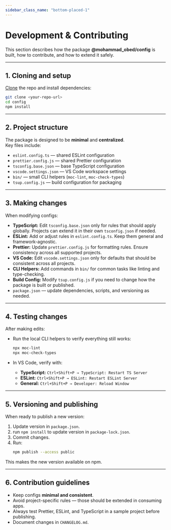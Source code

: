 ```yaml
---
sidebar_class_name: "bottom-placed-1"
---
```


# Development & Contributing

This section describes how the package **@mohammad_obed/config** is built, how to contribute, and how to extend it safely.

---

## 1. Cloning and setup

[Clone](https://mohammadaobed.github.io/docs-common/docs/guides/project-creation-common#clone-the-repository-in-vs-code-using-git-bash) the repo and install dependencies:

```bash
git clone <your-repo-url>
cd config
npm install
```

---

## 2. Project structure

The package is designed to be **minimal** and **centralized**.  
Key files include:

- `eslint.config.ts` — shared ESLint configuration
- `prettier.config.js` — shared Prettier configuration
- `tsconfig.base.json` — base TypeScript configuration
- `vscode.settings.json` — VS Code workspace settings
- `bin/` — small CLI helpers (`moc-lint`, `moc-check-types`)
- `tsup.config.js` — build configuration for packaging

---

## 3. Making changes

When modifying configs:

- **TypeScript:** Edit `tsconfig.base.json` only for rules that should apply globally. Projects can extend it in their own `tsconfig.json` if needed.
- **ESLint:** Add or adjust rules in `eslint.config.ts`. Keep them general and framework-agnostic.
- **Prettier:** Update `prettier.config.js` for formatting rules. Ensure consistency across all supported projects.
- **VS Code:** Edit `vscode.settings.json` only for defaults that should be consistent across all projects.
- **CLI Helpers:** Add commands in `bin/` for common tasks like linting and type-checking.
- **Build Config:** Modify `tsup.config.js` if you need to change how the package is built or published.
- `package.json` — update dependencies, scripts, and versioning as needed.

---

## 4. Testing changes

After making edits:

- Run the local CLI helpers to verify everything still works:

  ```bash
  npx moc-lint
  npx moc-check-types
  ```

- In VS Code, verify with:
  - **TypeScript:** `Ctrl+Shift+P → TypeScript: Restart TS Server`
  - **ESLint:** `Ctrl+Shift+P → ESLint: Restart ESLint Server`
  - **General:** `Ctrl+Shift+P → Developer: Reload Window`

---

## 5. Versioning and publishing

When ready to publish a new version:

1. Update version in `package.json`.
2. run `npm install` to update version in `package-lock.json`.
3. Commit changes.
4. Run:
   ```bash
   npm publish --access public
   ```

This makes the new version available on npm.

---

## 6. Contribution guidelines

- Keep configs **minimal and consistent**.
- Avoid project-specific rules — those should be extended in consuming apps.
- Always test Prettier, ESLint, and TypeScript in a sample project before publishing.
- Document changes in `CHANGELOG.md`.
